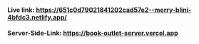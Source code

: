 #### Live link: https://651c0d79021841202cad57e2--merry-blini-4bfdc3.netlify.app/
#### Server-Side-Link: https://book-outlet-server.vercel.app